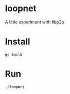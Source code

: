
# loopnet

A little experiment with libp2p.

# Install

```
go build
```

# Run

```
./loopnet
```
